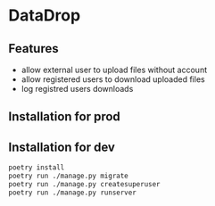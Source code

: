 # DataDrop

## Features
- allow external user to upload files without account
- allow registered users to download uploaded files
- log registred users downloads
## Installation for prod

## Installation for dev
```bash
poetry install
poetry run ./manage.py migrate
poetry run ./manage.py createsuperuser
poetry run ./manage.py runserver
```



